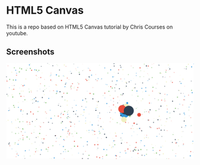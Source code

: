 # HTML5 Canvas

This is a repo based on HTML5 Canvas tutorial by Chris Courses on youtube.

## Screenshots

!["Screenshot of canvas page"](https://github.com/ngunner15/canvas-resize/blob/master/docs/basic.png?raw=true)